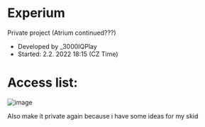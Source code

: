 # Experium
Private project (Atrium continued???) <br />
- Developed by _3000IQPlay <br />
- Started: 2.2. 2022 18:15 (CZ Time)

# Access list:
![image](https://user-images.githubusercontent.com/75604883/189532860-7819b28c-818f-457c-b01b-12c0c4c999d9.png)

Also make it private again because i have some ideas for my skid
